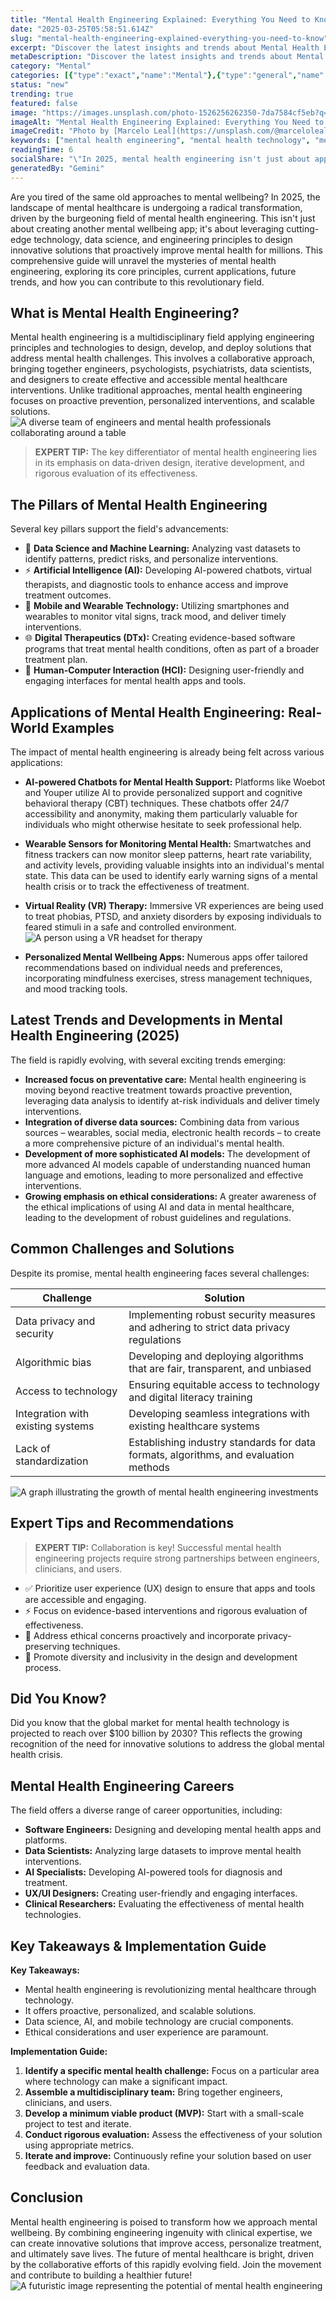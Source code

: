 ```yaml
---
title: "Mental Health Engineering Explained: Everything You Need to Know"
date: "2025-03-25T05:58:51.614Z"
slug: "mental-health-engineering-explained-everything-you-need-to-know"
excerpt: "Discover the latest insights and trends about Mental Health Engineering. This comprehensive guide covers everything you need to know about Mental Health Engineering in 2025."
metaDescription: "Discover the latest insights and trends about Mental Health Engineering. This comprehensive guide covers everything you need to know about Mental Health En..."
category: "Mental"
categories: [{"type":"exact","name":"Mental"},{"type":"general","name":"Engineering"},{"type":"medium","name":"Software"},{"type":"specific","name":"AI"},{"type":"niche","name":"Machine Learning"}]
status: "new"
trending: true
featured: false
image: "https://images.unsplash.com/photo-1526256262350-7da7584cf5eb?q=85&w=1200&fit=max&fm=webp&auto=compress"
imageAlt: "Mental Health Engineering Explained: Everything You Need to Know"
imageCredit: "Photo by [Marcelo Leal](https://unsplash.com/@marceloleal80) on Unsplash"
keywords: ["mental health engineering", "mental health technology", "mental wellbeing apps", "engineering mental health solutions", "best mental health apps", "improve mental health with technology", "mental health engineering careers", "digital mental health tools", "AI powered mental health solutions", "mental health engineering research"]
readingTime: 6
socialShare: "\"In 2025, mental health engineering isn't just about apps—it's about using AI, data, and wearables to proactively prevent mental health crises and personalize care like never before.\""
generatedBy: "Gemini"
---
```




Are you tired of the same old approaches to mental wellbeing? In 2025, the landscape of mental healthcare is undergoing a radical transformation, driven by the burgeoning field of mental health engineering. This isn't just about creating another mental wellbeing app; it's about leveraging cutting-edge technology, data science, and engineering principles to design innovative solutions that proactively improve mental health for millions. This comprehensive guide will unravel the mysteries of mental health engineering, exploring its core principles, current applications, future trends, and how you can contribute to this revolutionary field.

## What is Mental Health Engineering?

Mental health engineering is a multidisciplinary field applying engineering principles and technologies to design, develop, and deploy solutions that address mental health challenges. This involves a collaborative approach, bringing together engineers, psychologists, psychiatrists, data scientists, and designers to create effective and accessible mental healthcare interventions.  Unlike traditional approaches, mental health engineering focuses on proactive prevention, personalized interventions, and scalable solutions. ![A diverse team of engineers and mental health professionals collaborating around a table](https://images.unsplash.com/photo-1515377905703-c4788e51af15?q=85&w=1200&fit=max&fm=webp&auto=compress)

> **EXPERT TIP:** The key differentiator of mental health engineering lies in its emphasis on data-driven design, iterative development, and rigorous evaluation of its effectiveness.

##  The Pillars of Mental Health Engineering

Several key pillars support the field's advancements:

* 🔑 **Data Science and Machine Learning:** Analyzing vast datasets to identify patterns, predict risks, and personalize interventions.
* ⚡ **Artificial Intelligence (AI):** Developing AI-powered chatbots, virtual therapists, and diagnostic tools to enhance access and improve treatment outcomes.
* 📱 **Mobile and Wearable Technology:** Utilizing smartphones and wearables to monitor vital signs, track mood, and deliver timely interventions.
* 🌐 **Digital Therapeutics (DTx):** Creating evidence-based software programs that treat mental health conditions, often as part of a broader treatment plan.
* 🧠 **Human-Computer Interaction (HCI):** Designing user-friendly and engaging interfaces for mental health apps and tools.

##  Applications of Mental Health Engineering: Real-World Examples

The impact of mental health engineering is already being felt across various applications:

* **AI-powered Chatbots for Mental Health Support:**  Platforms like Woebot and Youper utilize AI to provide personalized support and cognitive behavioral therapy (CBT) techniques.  These chatbots offer 24/7 accessibility and anonymity, making them particularly valuable for individuals who might otherwise hesitate to seek professional help.

* **Wearable Sensors for Monitoring Mental Health:** Smartwatches and fitness trackers can now monitor sleep patterns, heart rate variability, and activity levels, providing valuable insights into an individual's mental state.  This data can be used to identify early warning signs of a mental health crisis or to track the effectiveness of treatment.

* **Virtual Reality (VR) Therapy:** Immersive VR experiences are being used to treat phobias, PTSD, and anxiety disorders by exposing individuals to feared stimuli in a safe and controlled environment. ![A person using a VR headset for therapy](https://images.unsplash.com/photo-1494390248081-4e521a5940db?q=85&w=1200&fit=max&fm=webp&auto=compress)

* **Personalized Mental Wellbeing Apps:**  Numerous apps offer tailored recommendations based on individual needs and preferences, incorporating mindfulness exercises, stress management techniques, and mood tracking tools.

## Latest Trends and Developments in Mental Health Engineering (2025)

The field is rapidly evolving, with several exciting trends emerging:

* **Increased focus on preventative care:**  Mental health engineering is moving beyond reactive treatment towards proactive prevention, leveraging data analysis to identify at-risk individuals and deliver timely interventions.
* **Integration of diverse data sources:**  Combining data from various sources – wearables, social media, electronic health records – to create a more comprehensive picture of an individual's mental health.
* **Development of more sophisticated AI models:**  The development of more advanced AI models capable of understanding nuanced human language and emotions, leading to more personalized and effective interventions.
* **Growing emphasis on ethical considerations:**  A greater awareness of the ethical implications of using AI and data in mental healthcare, leading to the development of robust guidelines and regulations.

## Common Challenges and Solutions

Despite its promise, mental health engineering faces several challenges:

| Challenge                     | Solution                                                                        |
|------------------------------|--------------------------------------------------------------------------------|
| Data privacy and security     | Implementing robust security measures and adhering to strict data privacy regulations |
| Algorithmic bias              | Developing and deploying algorithms that are fair, transparent, and unbiased       |
| Access to technology          | Ensuring equitable access to technology and digital literacy training              |
| Integration with existing systems | Developing seamless integrations with existing healthcare systems                 |
| Lack of standardization        | Establishing industry standards for data formats, algorithms, and evaluation methods |

![A graph illustrating the growth of mental health engineering investments](https://images.unsplash.com/photo-1526256262350-7da7584cf5eb?q=85&w=1200&fit=max&fm=webp&auto=compress)

##  Expert Tips and Recommendations

> **EXPERT TIP:**  Collaboration is key!  Successful mental health engineering projects require strong partnerships between engineers, clinicians, and users.

* ✅  Prioritize user experience (UX) design to ensure that apps and tools are accessible and engaging.
* ⚡  Focus on evidence-based interventions and rigorous evaluation of effectiveness.
* 🔑  Address ethical concerns proactively and incorporate privacy-preserving techniques.
* 🌟  Promote diversity and inclusivity in the design and development process.

## Did You Know?

Did you know that the global market for mental health technology is projected to reach over \$100 billion by 2030?  This reflects the growing recognition of the need for innovative solutions to address the global mental health crisis.

## Mental Health Engineering Careers

The field offers a diverse range of career opportunities, including:

* **Software Engineers:** Designing and developing mental health apps and platforms.
* **Data Scientists:** Analyzing large datasets to improve mental health interventions.
* **AI Specialists:** Developing AI-powered tools for diagnosis and treatment.
* **UX/UI Designers:** Creating user-friendly and engaging interfaces.
* **Clinical Researchers:** Evaluating the effectiveness of mental health technologies.

## Key Takeaways & Implementation Guide

**Key Takeaways:**

* Mental health engineering is revolutionizing mental healthcare through technology.
* It offers proactive, personalized, and scalable solutions.
* Data science, AI, and mobile technology are crucial components.
* Ethical considerations and user experience are paramount.

**Implementation Guide:**

1. **Identify a specific mental health challenge:** Focus on a particular area where technology can make a significant impact.
2. **Assemble a multidisciplinary team:**  Bring together engineers, clinicians, and users.
3. **Develop a minimum viable product (MVP):** Start with a small-scale project to test and iterate.
4. **Conduct rigorous evaluation:**  Assess the effectiveness of your solution using appropriate metrics.
5. **Iterate and improve:** Continuously refine your solution based on user feedback and evaluation data.

## Conclusion

Mental health engineering is poised to transform how we approach mental wellbeing. By combining engineering ingenuity with clinical expertise, we can create innovative solutions that improve access, personalize treatment, and ultimately save lives.  The future of mental healthcare is bright, driven by the collaborative efforts of this rapidly evolving field.  Join the movement and contribute to building a healthier future! ![A futuristic image representing the potential of mental health engineering](https://images.unsplash.com/photo-1494597564530-871f2b93ac55?q=85&w=1200&fit=max&fm=webp&auto=compress)

